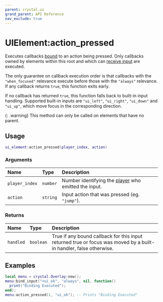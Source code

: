 ```yaml
---
parent: crystal.ui
grand_parent: API Reference
nav_exclude: true
---
```


# UIElement:action_pressed

Executes callbacks [bound](ui_element_bind_input) to an action being pressed. Only callbacks owned by elements within this root and which can [receive input](ui_element_can_receive_input) are executed.

The only guarantee on callback execution order is that callbacks with the `"when_focused"` relevance execute before those with the `"always"` relevance. If any callback returns `true`, this function exits early.

If no callback has returned `true`, this function falls back to built-in input handling. Supported built-in inputs are `"ui_left"`, `"ui_right"`, `"ui_down"` and `"ui_up"`, which move focus in the corresponding direction.

{: .warning}
This method can only be called on elements that have no parent.

## Usage

```lua
ui_element:action_pressed(player_index, action)
```

### Arguments

| Name           | Type     | Description                                                                       |
| :------------- | :------- | :-------------------------------------------------------------------------------- |
| `player_index` | `number` | Number identifying the [player](/crystal/api/input/player) who emitted the input. |
| `action`       | `string` | Input action that was pressed (eg. `"jump"`).                                     |

### Returns

| Name      | Type      | Description                                                                                                        |
| :-------- | :-------- | :----------------------------------------------------------------------------------------------------------------- |
| `handled` | `boolean` | True if any bound callback for this input returned true or focus was moved by a built-in handler, false otherwise. |

## Examples

```lua
local menu = crystal.Overlay:new();
menu:bind_input("+ui_ok", "always", nil, function()
  print("Binding Executed");
end);
menu:action_pressed(1, "ui_ok"); -- Prints "Binding Executed"
```
